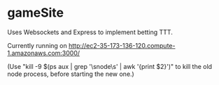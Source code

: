 # gameSite
Uses Websockets and Express to implement betting TTT.

Currently running on http://ec2-35-173-136-120.compute-1.amazonaws.com:3000/

(Use "kill -9 $(ps aux | grep '\snode\s' | awk '{print $2}')" to kill the old node process, before starting the new one.)
